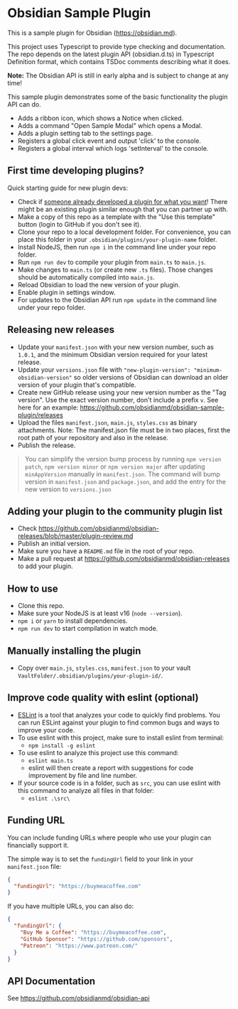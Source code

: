 # Obsidian Sample Plugin

This is a sample plugin for Obsidian (https://obsidian.md).

This project uses Typescript to provide type checking and documentation. The
repo depends on the latest plugin API (obsidian.d.ts) in Typescript Definition
format, which contains TSDoc comments describing what it does.

**Note:** The Obsidian API is still in early alpha and is subject to change at
any time!

This sample plugin demonstrates some of the basic functionality the plugin API
can do.

- Adds a ribbon icon, which shows a Notice when clicked.
- Adds a command "Open Sample Modal" which opens a Modal.
- Adds a plugin setting tab to the settings page.
- Registers a global click event and output 'click' to the console.
- Registers a global interval which logs 'setInterval' to the console.

## First time developing plugins?

Quick starting guide for new plugin devs:

- Check if
  [someone already developed a plugin for what you want](https://obsidian.md/plugins)!
  There might be an existing plugin similar enough that you can partner up with.
- Make a copy of this repo as a template with the "Use this template" button
  (login to GitHub if you don't see it).
- Clone your repo to a local development folder. For convenience, you can place
  this folder in your `.obsidian/plugins/your-plugin-name` folder.
- Install NodeJS, then run `npm i` in the command line under your repo folder.
- Run `npm run dev` to compile your plugin from `main.ts` to `main.js`.
- Make changes to `main.ts` (or create new `.ts` files). Those changes should be
  automatically compiled into `main.js`.
- Reload Obsidian to load the new version of your plugin.
- Enable plugin in settings window.
- For updates to the Obsidian API run `npm update` in the command line under
  your repo folder.

## Releasing new releases

- Update your `manifest.json` with your new version number, such as `1.0.1`, and
  the minimum Obsidian version required for your latest release.
- Update your `versions.json` file with
  `"new-plugin-version": "minimum-obsidian-version"` so older versions of
  Obsidian can download an older version of your plugin that's compatible.
- Create new GitHub release using your new version number as the "Tag version".
  Use the exact version number, don't include a prefix `v`. See here for an
  example: https://github.com/obsidianmd/obsidian-sample-plugin/releases
- Upload the files `manifest.json`, `main.js`, `styles.css` as binary
  attachments. Note: The manifest.json file must be in two places, first the
  root path of your repository and also in the release.
- Publish the release.

> You can simplify the version bump process by running `npm version patch`,
> `npm version minor` or `npm version major` after updating `minAppVersion`
> manually in `manifest.json`. The command will bump version in `manifest.json`
> and `package.json`, and add the entry for the new version to `versions.json`

## Adding your plugin to the community plugin list

- Check
  https://github.com/obsidianmd/obsidian-releases/blob/master/plugin-review.md
- Publish an initial version.
- Make sure you have a `README.md` file in the root of your repo.
- Make a pull request at https://github.com/obsidianmd/obsidian-releases to add
  your plugin.

## How to use

- Clone this repo.
- Make sure your NodeJS is at least v16 (`node --version`).
- `npm i` or `yarn` to install dependencies.
- `npm run dev` to start compilation in watch mode.

## Manually installing the plugin

- Copy over `main.js`, `styles.css`, `manifest.json` to your vault
  `VaultFolder/.obsidian/plugins/your-plugin-id/`.

## Improve code quality with eslint (optional)

- [ESLint](https://eslint.org/) is a tool that analyzes your code to quickly
  find problems. You can run ESLint against your plugin to find common bugs and
  ways to improve your code.
- To use eslint with this project, make sure to install eslint from terminal:
  - `npm install -g eslint`
- To use eslint to analyze this project use this command:
  - `eslint main.ts`
  - eslint will then create a report with suggestions for code improvement by
    file and line number.
- If your source code is in a folder, such as `src`, you can use eslint with
  this command to analyze all files in that folder:
  - `eslint .\src\`

## Funding URL

You can include funding URLs where people who use your plugin can financially
support it.

The simple way is to set the `fundingUrl` field to your link in your
`manifest.json` file:

```json
{
  "fundingUrl": "https://buymeacoffee.com"
}
```

If you have multiple URLs, you can also do:

```json
{
  "fundingUrl": {
    "Buy Me a Coffee": "https://buymeacoffee.com",
    "GitHub Sponsor": "https://github.com/sponsors",
    "Patreon": "https://www.patreon.com/"
  }
}
```

## API Documentation

See https://github.com/obsidianmd/obsidian-api
